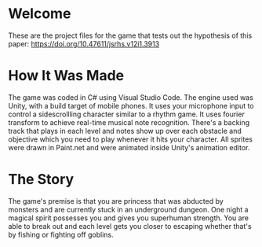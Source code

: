 # Welcome
These are the project files for the game that tests out the hypothesis of this paper: https://doi.org/10.47611/jsrhs.v12i1.3913 

# How It Was Made 
The game was coded in C# using Visual Studio Code. The engine used was Unity, with a build target of mobile phones. It uses your microphone input to control a sidescrollling character similar to a rhythm game. It uses fourier transform to achieve real-time musical note recognition. There's a backing track that plays in each level and notes show up over each obstacle and objective which you need to play whenever it hits your character. All sprites were drawn in Paint.net and were animated inside Unity's animation editor. 

# The Story 
The game's premise is that you are princess that was abducted by monsters and are currently stuck in an underground dungeon. One night a magical spirit possesses you and gives you superhuman strength. You are able to break out and each level gets you closer to escaping whether that's by fishing or fighting off goblins.
